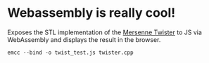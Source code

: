 # Webassembly is really cool!

Exposes the STL implementation of the [Mersenne Twister](https://en.wikipedia.org/wiki/Mersenne_Twister) to JS via WebAssembly and displays the result in the browser.

`emcc --bind -o twist_test.js twister.cpp`